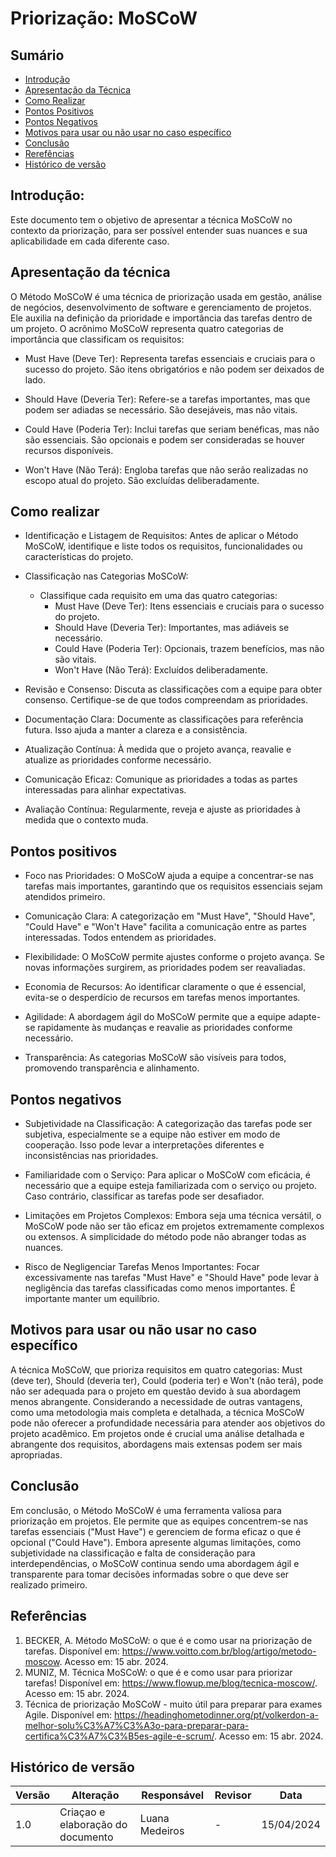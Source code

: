 # Priorização: MoSCoW

## Sumário
* [Introdução](#Introdução)
* [Apresentação da Técnica](#Apresentação-da-Técnica)
* [Como Realizar](#Como-Realizar)
* [Pontos Positivos](#Pontos-Positivos)
* [Pontos Negativos](#Pontos-Negativos)
* [Motivos para usar ou não usar no caso específico](#Motivos-para-usar-ou-não-usar-no-caso-específico)
* [Conclusão](#Conclusão)
* [Rerefências](#Referências)
* [Histórico de versão](#Histórico-de-versão)
  
## Introdução:
Este documento tem o objetivo de apresentar a técnica MoSCoW no contexto da priorização, para ser possível entender
suas nuances e sua aplicabilidade em cada diferente caso.

## Apresentação da técnica
O Método MoSCoW é uma técnica de priorização usada em gestão, análise de negócios, desenvolvimento de software e gerenciamento de projetos. 
Ele auxilia na definição da prioridade e importância das tarefas dentro de um projeto. 
O acrônimo MoSCoW representa quatro categorias de importância que classificam os requisitos:

- Must Have (Deve Ter): Representa tarefas essenciais e cruciais para o sucesso do projeto. São itens obrigatórios e não podem ser deixados de lado.

- Should Have (Deveria Ter): Refere-se a tarefas importantes, mas que podem ser adiadas se necessário. São desejáveis, mas não vitais.

- Could Have (Poderia Ter): Inclui tarefas que seriam benéficas, mas não são essenciais. São opcionais e podem ser consideradas se houver recursos disponíveis.

- Won't Have (Não Terá): Engloba tarefas que não serão realizadas no escopo atual do projeto. São excluídas deliberadamente.

## Como realizar
- Identificação e Listagem de Requisitos: Antes de aplicar o Método MoSCoW, identifique e liste todos os requisitos, funcionalidades ou
características do projeto.

- Classificação nas Categorias MoSCoW:
   - Classifique cada requisito em uma das quatro categorias:
     - Must Have (Deve Ter): Itens essenciais e cruciais para o sucesso do projeto.
     - Should Have (Deveria Ter): Importantes, mas adiáveis se necessário.
     - Could Have (Poderia Ter): Opcionais, trazem benefícios, mas não são vitais.
     - Won't Have (Não Terá): Excluídos deliberadamente.

- Revisão e Consenso: Discuta as classificações com a equipe para obter consenso. Certifique-se de que todos compreendam as prioridades.

- Documentação Clara: Documente as classificações para referência futura. Isso ajuda a manter a clareza e a consistência.

- Atualização Contínua: À medida que o projeto avança, reavalie e atualize as prioridades conforme necessário.

- Comunicação Eficaz: Comunique as prioridades a todas as partes interessadas para alinhar expectativas.

- Avaliação Contínua: Regularmente, reveja e ajuste as prioridades à medida que o contexto muda.

## Pontos positivos
- Foco nas Prioridades: O MoSCoW ajuda a equipe a concentrar-se nas tarefas mais importantes, garantindo que os requisitos essenciais sejam atendidos primeiro.

- Comunicação Clara: A categorização em "Must Have", "Should Have", "Could Have" e "Won't Have" facilita a comunicação entre as partes interessadas. Todos entendem as prioridades.

- Flexibilidade: O MoSCoW permite ajustes conforme o projeto avança. Se novas informações surgirem, as prioridades podem ser reavaliadas.

- Economia de Recursos: Ao identificar claramente o que é essencial, evita-se o desperdício de recursos em tarefas menos importantes.

- Agilidade: A abordagem ágil do MoSCoW permite que a equipe adapte-se rapidamente às mudanças e reavalie as prioridades conforme necessário.

- Transparência: As categorias MoSCoW são visíveis para todos, promovendo transparência e alinhamento.


## Pontos negativos
- Subjetividade na Classificação: A categorização das tarefas pode ser subjetiva, especialmente se a equipe não estiver em modo de cooperação.
Isso pode levar a interpretações diferentes e inconsistências nas prioridades.

- Familiaridade com o Serviço: Para aplicar o MoSCoW com eficácia, é necessário que a equipe esteja familiarizada com o serviço ou projeto.
Caso contrário, classificar as tarefas pode ser desafiador.

- Limitações em Projetos Complexos: Embora seja uma técnica versátil, o MoSCoW pode não ser tão eficaz em projetos extremamente complexos ou
extensos. A simplicidade do método pode não abranger todas as nuances.

- Risco de Negligenciar Tarefas Menos Importantes: Focar excessivamente nas tarefas "Must Have" e "Should Have" pode levar à negligência das tarefas
classificadas como menos importantes. É importante manter um equilíbrio.

## Motivos para usar ou não usar no caso específico
A técnica MoSCoW, que prioriza requisitos em quatro categorias: Must (deve ter), Should (deveria ter), Could (poderia ter) e Won't (não terá), 
pode não ser adequada para o projeto em questão devido à sua abordagem menos abrangente. Considerando a necessidade de outras vantagens, 
como uma metodologia mais completa e detalhada, a técnica MoSCoW pode não oferecer a profundidade necessária para atender aos objetivos do projeto 
acadêmico. Em projetos onde é crucial uma análise detalhada e abrangente dos requisitos, abordagens mais extensas podem ser mais apropriadas.

## Conclusão
Em conclusão, o Método MoSCoW é uma ferramenta valiosa para priorização em projetos. Ele permite que as equipes concentrem-se nas tarefas 
essenciais ("Must Have") e gerenciem de forma eficaz o que é opcional ("Could Have"). Embora apresente algumas limitações, como 
subjetividade na classificação e falta de consideração para interdependências, o MoSCoW continua sendo uma abordagem ágil e transparente 
para tomar decisões informadas sobre o que deve ser realizado primeiro.

## Referências
1. BECKER, A. Método MoSCoW: o que é e como usar na priorização de tarefas. Disponível em: <https://www.voitto.com.br/blog/artigo/metodo-moscow>. Acesso em: 15 abr. 2024.
2. MUNIZ, M. Técnica MoSCoW: o que é e como usar para priorizar tarefas! Disponível em: <https://www.flowup.me/blog/tecnica-moscow/>. Acesso em: 15 abr. 2024.
3. Técnica de priorização MoSCoW - muito útil para preparar para exames Agile. Disponível em: <https://headinghometodinner.org/pt/volkerdon-a-melhor-solu%C3%A7%C3%A3o-para-preparar-para-certifica%C3%A7%C3%B5es-agile-e-scrum/>. Acesso em: 15 abr. 2024.
   
## Histórico de versão
| Versão | Alteração | Responsável | Revisor | Data |
| - | - | - | - | - |
| 1.0 | Criaçao e elaboração do documento | Luana Medeiros | - | 15/04/2024 |
